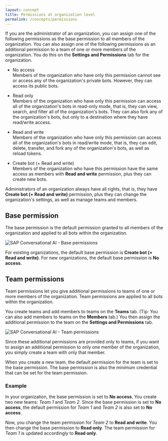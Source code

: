 ```yaml
---
layout: concept
title: Permissions at organization level
permalink: /concepts/permissions
---
```


If you are the administrator of an organization, you can assign one of the following permissions as the base permission to all members of the organization. You can also assign one of the following permissions as an additional permission to a team of one or more members of the organization. You do this on the **Settings and Permissions** tab for the organization.
 
- No access  
  Members of the organization who have only this permission cannot see or access any of the organization's private bots. However, they can access its public bots.
  
- Read only  
  Members of the organization who have only this permission can access all of the organization's bots in read-only mode, that is, they can view, search, and filter all of the organization's bots. They can also fork any of the organization's bots, but only to a destination where they have read/write access.

- Read and write  
  Members of the organization who have only this permission can access all of the organization's bots in read/write mode, that is, they can edit, delete, transfer, and fork any of the organization's bots, as well as reload tokens.

- Create bot (+ Read and write)  
  Members of the organization who have this permission have the same access as members with **Read and write** permission, plus they can create new bots.

Administrators of an organization always have all rights, that is, they have **Create bot (+ Read and write)** permission, 
plus they can change the organization's settings, as well as manage teams and members.

## Base permission

The base permission is the default permission granted to all members of the organization and applied to all bots within the organization.

![SAP Conversational AI - Base permissions](https://cdn.cai.tools.sap/man/organisation/basepermissions.png)
 
For existing organizations, the default base permission is **Create bot (+ Read and write)**. For new organizations, the default base permission is **No access**.
 
## Team permissions

Team permissions let you give additional permissions to teams of one or more members of the organization. Team permissions are applied to all bots within the organization.

You create teams and add members to teams on the **Teams** tab. (Tip: You can also add members to teams on the **Members** tab.) You then assign the additional permission to the team on the **Settings and Permissions** tab. 

![SAP Conversational AI - Team permissions](https://cdn.cai.tools.sap/man/organisation/teampermissions.png)

Since these additional permissions are provided only to teams, if you want to assign an additional permission to only one member of the organization, you simply create a team with only that member.

When you create a new team, the default permission for the team is set to the base permission. The base permission is also the minimum credential that can be set for the team permission.

### Example

In your organization, the base permission is set to **No access**. You create two new teams: _Team 1_ and _Team 2_. Since the base permission is set to **No access**, the default permission for _Team 1_ and _Team 2_ is also set to **No access**.

Now, you change the team permission for _Team 2_ to **Read and write**. You then change the base permission to **Read only**. The team permission for _Team 1_ is updated accordingly to **Read only**.
